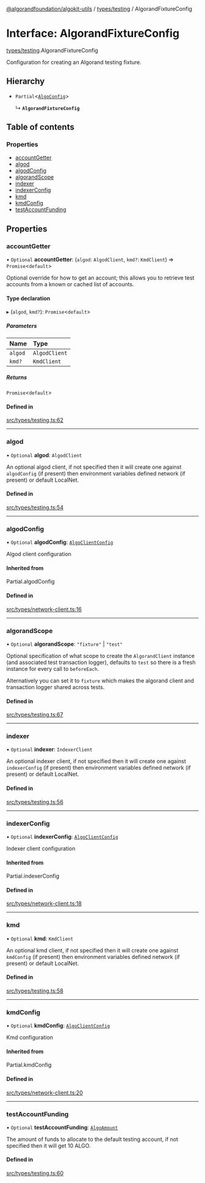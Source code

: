 [@algorandfoundation/algokit-utils](../README.md) / [types/testing](../modules/types_testing.md) / AlgorandFixtureConfig

# Interface: AlgorandFixtureConfig

[types/testing](../modules/types_testing.md).AlgorandFixtureConfig

Configuration for creating an Algorand testing fixture.

## Hierarchy

- `Partial`\<[`AlgoConfig`](types_network_client.AlgoConfig.md)\>

  ↳ **`AlgorandFixtureConfig`**

## Table of contents

### Properties

- [accountGetter](types_testing.AlgorandFixtureConfig.md#accountgetter)
- [algod](types_testing.AlgorandFixtureConfig.md#algod)
- [algodConfig](types_testing.AlgorandFixtureConfig.md#algodconfig)
- [algorandScope](types_testing.AlgorandFixtureConfig.md#algorandscope)
- [indexer](types_testing.AlgorandFixtureConfig.md#indexer)
- [indexerConfig](types_testing.AlgorandFixtureConfig.md#indexerconfig)
- [kmd](types_testing.AlgorandFixtureConfig.md#kmd)
- [kmdConfig](types_testing.AlgorandFixtureConfig.md#kmdconfig)
- [testAccountFunding](types_testing.AlgorandFixtureConfig.md#testaccountfunding)

## Properties

### accountGetter

• `Optional` **accountGetter**: (`algod`: `AlgodClient`, `kmd?`: `KmdClient`) => `Promise`\<`default`\>

Optional override for how to get an account; this allows you to retrieve test accounts from a known or cached list of accounts.

#### Type declaration

▸ (`algod`, `kmd?`): `Promise`\<`default`\>

##### Parameters

| Name | Type |
| :------ | :------ |
| `algod` | `AlgodClient` |
| `kmd?` | `KmdClient` |

##### Returns

`Promise`\<`default`\>

#### Defined in

[src/types/testing.ts:62](https://github.com/algorandfoundation/algokit-utils-ts/blob/main/src/types/testing.ts#L62)

___

### algod

• `Optional` **algod**: `AlgodClient`

An optional algod client, if not specified then it will create one against `algodConfig` (if present) then environment variables defined network (if present) or default LocalNet.

#### Defined in

[src/types/testing.ts:54](https://github.com/algorandfoundation/algokit-utils-ts/blob/main/src/types/testing.ts#L54)

___

### algodConfig

• `Optional` **algodConfig**: [`AlgoClientConfig`](types_network_client.AlgoClientConfig.md)

Algod client configuration

#### Inherited from

Partial.algodConfig

#### Defined in

[src/types/network-client.ts:16](https://github.com/algorandfoundation/algokit-utils-ts/blob/main/src/types/network-client.ts#L16)

___

### algorandScope

• `Optional` **algorandScope**: ``"fixture"`` \| ``"test"``

Optional specification of what scope to create the `AlgorandClient` instance (and associated test transaction logger), defaults to `test` so there is a fresh instance for every call to `beforeEach`.

Alternatively you can set it to `fixture` which makes the algorand client and transaction logger shared across tests.

#### Defined in

[src/types/testing.ts:67](https://github.com/algorandfoundation/algokit-utils-ts/blob/main/src/types/testing.ts#L67)

___

### indexer

• `Optional` **indexer**: `IndexerClient`

An optional indexer client, if not specified then it will create one against `indexerConfig` (if present) then environment variables defined network (if present) or default LocalNet.

#### Defined in

[src/types/testing.ts:56](https://github.com/algorandfoundation/algokit-utils-ts/blob/main/src/types/testing.ts#L56)

___

### indexerConfig

• `Optional` **indexerConfig**: [`AlgoClientConfig`](types_network_client.AlgoClientConfig.md)

Indexer client configuration

#### Inherited from

Partial.indexerConfig

#### Defined in

[src/types/network-client.ts:18](https://github.com/algorandfoundation/algokit-utils-ts/blob/main/src/types/network-client.ts#L18)

___

### kmd

• `Optional` **kmd**: `KmdClient`

An optional kmd client, if not specified then it will create one against `kmdConfig` (if present) then environment variables defined network (if present) or default LocalNet.

#### Defined in

[src/types/testing.ts:58](https://github.com/algorandfoundation/algokit-utils-ts/blob/main/src/types/testing.ts#L58)

___

### kmdConfig

• `Optional` **kmdConfig**: [`AlgoClientConfig`](types_network_client.AlgoClientConfig.md)

Kmd configuration

#### Inherited from

Partial.kmdConfig

#### Defined in

[src/types/network-client.ts:20](https://github.com/algorandfoundation/algokit-utils-ts/blob/main/src/types/network-client.ts#L20)

___

### testAccountFunding

• `Optional` **testAccountFunding**: [`AlgoAmount`](../classes/types_amount.AlgoAmount.md)

The amount of funds to allocate to the default testing account, if not specified then it will get 10 ALGO.

#### Defined in

[src/types/testing.ts:60](https://github.com/algorandfoundation/algokit-utils-ts/blob/main/src/types/testing.ts#L60)

